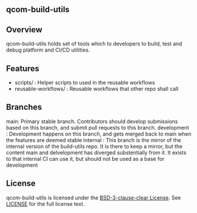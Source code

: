 qcom-build-utils
--------

Overview
--------
qcom-build-utils holds set of tools which to developers to build, test and debug platform and CI/CD utilities.

Features
--------
- scripts/ : Helper scripts to used in the reusable workflows
- reusable-workflows/ : Reusable workflows that other repo shall call

Branches
--------
main: Primary stable branch. Contributors should develop submissions based on this branch, and submit pull requests to this branch.
development : Development happens on this branch, and gets merged back to main when the features are deemed stable
internal : This branch is the mirror of the internal version of the build-utils repo. It is there to keep a mirror, but the content
           main and delvelopment has diverged substentially from it. It exists to that internal CI can use it, but should not be used
           as a base for development

License
-------
qcom-build-utils is licensed under the [BSD-3-clause-clear License](https://spdx.org/licenses/BSD-3-Clause-Clear.html). See [LICENSE](LICENSE.txt) for the full license text.
